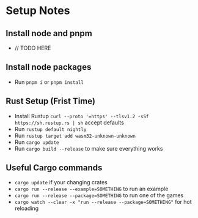 # Setup Notes

## Install node and pnpm

- // TODO HERE

## Install node packages

- Run ```pnpm i``` or ```pnpm install```

## Rust Setup (Frist Time)

- Install Rustup ```curl --proto '=https' --tlsv1.2 -sSf https://sh.rustup.rs | sh``` accept defaults
- Run ```rustup default nightly```
- Run ```rustup target add wasm32-unknown-unknown```
- Run ```cargo update```
- Run ```cargo build --release``` to make sure everything works

## Useful Cargo commands

- ```cargo update``` if your changing crates
- ```cargo run --release --example=SOMETHING``` to run an example
- ```cargo run --release --package=SOMETHING``` to run one of the games
- ```cargo watch --clear -x "run --release --package=SOMETHING"``` for hot reloading
